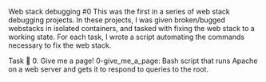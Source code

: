 Web stack debugging #0
This was the first in a series of web stack debugging projects. In these projects, I was given broken/bugged webstacks in isolated containers, and tasked with fixing the web stack to a working state. For each task, I wrote a script automating the commands necessary to fix the web stack.

Task 📃
0. Give me a page!
0-give_me_a_page: Bash script that runs Apache on a web server and gets it to respond to queries to the root.

